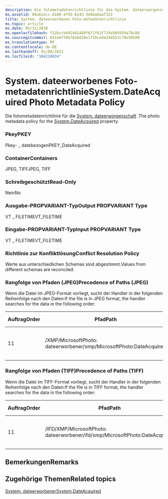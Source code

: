 ```yaml
---
description: Die fotometadatenrichtlinie für die System. dateerworgenschaft.
ms.assetid: 04a61ecc-d168-4f93-b143-3e6ba8aaf322
title: System. dateerworbenes Foto-metadatenrichtlinie
ms.topic: article
ms.date: 05/31/2018
ms.openlocfilehash: f126ccb4424d1489f671f61f719a505559a78c8d
ms.sourcegitcommit: 831e8f3db78ab820e1710cede244553c70e50500
ms.translationtype: MT
ms.contentlocale: de-DE
ms.lasthandoff: 01/08/2021
ms.locfileid: "104218034"
---
```

# <a name="systemdateacquired-photo-metadata-policy"></a><span data-ttu-id="85d5d-103">System. dateerworbenes Foto-metadatenrichtlinie</span><span class="sxs-lookup"><span data-stu-id="85d5d-103">System.DateAcquired Photo Metadata Policy</span></span>

<span data-ttu-id="85d5d-104">Die fotometadatenrichtlinie für die [System. dateerworgenschaft](../properties/props-system-dateacquired.md) .</span><span class="sxs-lookup"><span data-stu-id="85d5d-104">The photo metadata policy for the [System.DateAcquired](../properties/props-system-dateacquired.md) property.</span></span>

### <a name="pkey"></a><span data-ttu-id="85d5d-105">Pkey</span><span class="sxs-lookup"><span data-stu-id="85d5d-105">PKEY</span></span>

<span data-ttu-id="85d5d-106">Pkey- \_ datebezogen</span><span class="sxs-lookup"><span data-stu-id="85d5d-106">PKEY\_DateAcquired</span></span>

### <a name="containers"></a><span data-ttu-id="85d5d-107">Container</span><span class="sxs-lookup"><span data-stu-id="85d5d-107">Containers</span></span>

<span data-ttu-id="85d5d-108">JPEG, TIFF</span><span class="sxs-lookup"><span data-stu-id="85d5d-108">JPEG, TIFF</span></span>

### <a name="read-only"></a><span data-ttu-id="85d5d-109">Schreibgeschützt</span><span class="sxs-lookup"><span data-stu-id="85d5d-109">Read-Only</span></span>

<span data-ttu-id="85d5d-110">Nein</span><span class="sxs-lookup"><span data-stu-id="85d5d-110">No</span></span>

### <a name="output-propvariant-type"></a><span data-ttu-id="85d5d-111">Ausgabe-PROPVARIANT-Typ</span><span class="sxs-lookup"><span data-stu-id="85d5d-111">Output PROPVARIANT Type</span></span>

<span data-ttu-id="85d5d-112">VT \_ FILETIME</span><span class="sxs-lookup"><span data-stu-id="85d5d-112">VT\_FILETIME</span></span>

### <a name="input-propvariant-type"></a><span data-ttu-id="85d5d-113">Eingabe-PROPVARIANT-Typ</span><span class="sxs-lookup"><span data-stu-id="85d5d-113">Input PROPVARIANT Type</span></span>

<span data-ttu-id="85d5d-114">VT \_ FILETIME</span><span class="sxs-lookup"><span data-stu-id="85d5d-114">VT\_FILETIME</span></span>

### <a name="conflict-resolution-policy"></a><span data-ttu-id="85d5d-115">Richtlinie zur Konfliktlösung</span><span class="sxs-lookup"><span data-stu-id="85d5d-115">Conflict Resolution Policy</span></span>

<span data-ttu-id="85d5d-116">Werte aus unterschiedlichen Schemas sind abgestimmt.</span><span class="sxs-lookup"><span data-stu-id="85d5d-116">Values from different schemas are reconciled.</span></span>

### <a name="precedence-of-paths-jpeg"></a><span data-ttu-id="85d5d-117">Rangfolge von Pfaden (JPEG)</span><span class="sxs-lookup"><span data-stu-id="85d5d-117">Precedence of Paths (JPEG)</span></span>

<span data-ttu-id="85d5d-118">Wenn die Datei im JPEG-Format vorliegt, sucht der Handler in der folgenden Reihenfolge nach den Daten:</span><span class="sxs-lookup"><span data-stu-id="85d5d-118">If the file is in JPEG format, the handler searches for the data in the following order:</span></span>



| <span data-ttu-id="85d5d-119">Auftrag</span><span class="sxs-lookup"><span data-stu-id="85d5d-119">Order</span></span> | <span data-ttu-id="85d5d-120">Pfad</span><span class="sxs-lookup"><span data-stu-id="85d5d-120">Path</span></span>                             | <span data-ttu-id="85d5d-121">Datenträger Format</span><span class="sxs-lookup"><span data-stu-id="85d5d-121">Disk Format</span></span>                        | <span data-ttu-id="85d5d-122">Erforderlich</span><span class="sxs-lookup"><span data-stu-id="85d5d-122">Required</span></span> |
|-------|----------------------------------|------------------------------------|----------|
| <span data-ttu-id="85d5d-123">1</span><span class="sxs-lookup"><span data-stu-id="85d5d-123">1</span></span>     | <span data-ttu-id="85d5d-124">/XMP/MicrosoftPhoto: dateerworbener</span><span class="sxs-lookup"><span data-stu-id="85d5d-124">/xmp/MicrosoftPhoto:DateAcquired</span></span> | <span data-ttu-id="85d5d-125">Unicode-Zeichenfolge im XMP-Datumsformat.</span><span class="sxs-lookup"><span data-stu-id="85d5d-125">Unicode string in XMP date format.</span></span> | <span data-ttu-id="85d5d-126">Ja</span><span class="sxs-lookup"><span data-stu-id="85d5d-126">Yes</span></span>      |



 

### <a name="precedence-of-paths-tiff"></a><span data-ttu-id="85d5d-127">Rangfolge von Pfaden (TIFF)</span><span class="sxs-lookup"><span data-stu-id="85d5d-127">Precedence of Paths (TIFF)</span></span>

<span data-ttu-id="85d5d-128">Wenn die Datei im TIFF-Format vorliegt, sucht der Handler in der folgenden Reihenfolge nach den Daten:</span><span class="sxs-lookup"><span data-stu-id="85d5d-128">If the file is in TIFF format, the handler searches for the data in the following order:</span></span>



| <span data-ttu-id="85d5d-129">Auftrag</span><span class="sxs-lookup"><span data-stu-id="85d5d-129">Order</span></span> | <span data-ttu-id="85d5d-130">Pfad</span><span class="sxs-lookup"><span data-stu-id="85d5d-130">Path</span></span>                                 | <span data-ttu-id="85d5d-131">Datenträger Format</span><span class="sxs-lookup"><span data-stu-id="85d5d-131">Disk Format</span></span>                        | <span data-ttu-id="85d5d-132">Erforderlich</span><span class="sxs-lookup"><span data-stu-id="85d5d-132">Required</span></span> |
|-------|--------------------------------------|------------------------------------|----------|
| <span data-ttu-id="85d5d-133">1</span><span class="sxs-lookup"><span data-stu-id="85d5d-133">1</span></span>     | <span data-ttu-id="85d5d-134">/IFD/XMP/MicrosoftPhoto: dateerworbener</span><span class="sxs-lookup"><span data-stu-id="85d5d-134">/ifd/xmp/MicrosoftPhoto:DateAcquired</span></span> | <span data-ttu-id="85d5d-135">Unicode-Zeichenfolge im XMP-Datumsformat.</span><span class="sxs-lookup"><span data-stu-id="85d5d-135">Unicode string in XMP date format.</span></span> | <span data-ttu-id="85d5d-136">Ja</span><span class="sxs-lookup"><span data-stu-id="85d5d-136">Yes</span></span>      |



 

## <a name="remarks"></a><span data-ttu-id="85d5d-137">Bemerkungen</span><span class="sxs-lookup"><span data-stu-id="85d5d-137">Remarks</span></span>

## <a name="related-topics"></a><span data-ttu-id="85d5d-138">Zugehörige Themen</span><span class="sxs-lookup"><span data-stu-id="85d5d-138">Related topics</span></span>

<dl> <dt>

[<span data-ttu-id="85d5d-139">System. dateerworbener</span><span class="sxs-lookup"><span data-stu-id="85d5d-139">System.DateAcquired</span></span>](../properties/props-system-dateacquired.md)
</dt> </dl>

 

 
